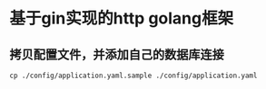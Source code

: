 # 基于gin实现的http golang框架


## 拷贝配置文件，并添加自己的数据库连接
```
cp ./config/application.yaml.sample ./config/application.yaml
```